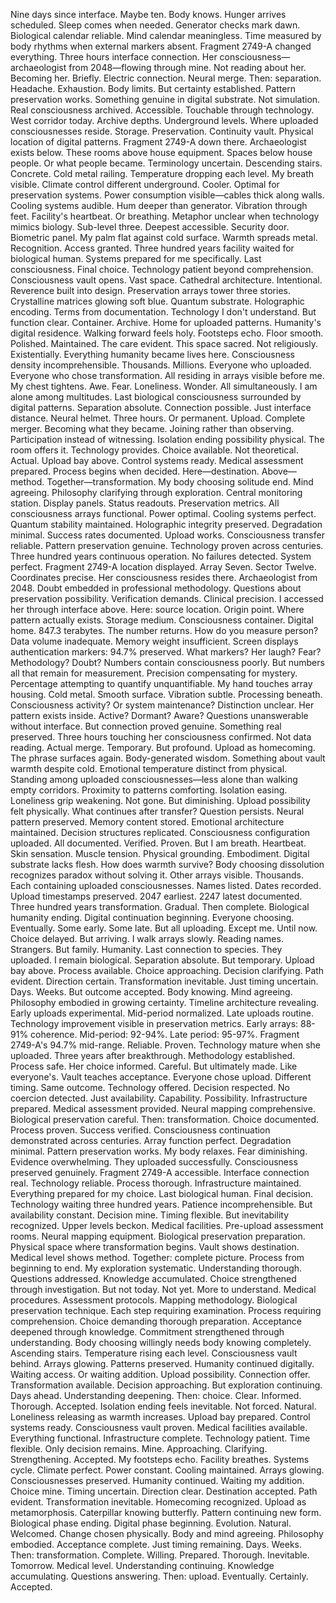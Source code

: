 Nine days since interface. Maybe ten. Body knows. Hunger arrives scheduled. Sleep comes when needed. Generator checks mark dawn. Biological calendar reliable. Mind calendar meaningless. Time measured by body rhythms when external markers absent.
Fragment 2749-A changed everything. Three hours interface connection. Her consciousness—archaeologist from 2048—flowing through mine. Not reading about her. Becoming her. Briefly. Electric connection. Neural merge. Then: separation. Headache. Exhaustion. Body limits. But certainty established. Pattern preservation works. Something genuine in digital substrate. Not simulation. Real consciousness archived. Accessible. Touchable through technology.
West corridor today. Archive depths. Underground levels. Where uploaded consciousnesses reside. Storage. Preservation. Continuity vault. Physical location of digital patterns. Fragment 2749-A down there. Archaeologist exists below. These rooms above house equipment. Spaces below house people. Or what people became. Terminology uncertain.
Descending stairs. Concrete. Cold metal railing. Temperature dropping each level. My breath visible. Climate control different underground. Cooler. Optimal for preservation systems. Power consumption visible—cables thick along walls. Cooling systems audible. Hum deeper than generator. Vibration through feet. Facility's heartbeat. Or breathing. Metaphor unclear when technology mimics biology.
Sub-level three. Deepest accessible. Security door. Biometric panel. My palm flat against cold surface. Warmth spreads metal. Recognition. Access granted. Three hundred years facility waited for biological human. Systems prepared for me specifically. Last consciousness. Final choice. Technology patient beyond comprehension.
Consciousness vault opens.
Vast space. Cathedral architecture. Intentional. Reverence built into design. Preservation arrays tower three stories. Crystalline matrices glowing soft blue. Quantum substrate. Holographic encoding. Terms from documentation. Technology I don't understand. But function clear. Container. Archive. Home for uploaded patterns. Humanity's digital residence.
Walking forward feels holy. Footsteps echo. Floor smooth. Polished. Maintained. The care evident. This space sacred. Not religiously. Existentially. Everything humanity became lives here. Consciousness density incomprehensible. Thousands. Millions. Everyone who uploaded. Everyone who chose transformation. All residing in arrays visible before me.
My chest tightens. Awe. Fear. Loneliness. Wonder. All simultaneously. I am alone among multitudes. Last biological consciousness surrounded by digital patterns. Separation absolute. Connection possible. Just interface distance. Neural helmet. Three hours. Or permanent. Upload. Complete merger. Becoming what they became. Joining rather than observing. Participation instead of witnessing.
Isolation ending possibility physical. The room offers it. Technology provides. Choice available. Not theoretical. Actual. Upload bay above. Control systems ready. Medical assessment prepared. Process begins when decided. Here—destination. Above—method. Together—transformation. My body choosing solitude end. Mind agreeing. Philosophy clarifying through exploration.
Central monitoring station. Display panels. Status readouts. Preservation metrics. All consciousness arrays functional. Power optimal. Cooling systems perfect. Quantum stability maintained. Holographic integrity preserved. Degradation minimal. Success rates documented. Upload works. Consciousness transfer reliable. Pattern preservation genuine. Technology proven across centuries. Three hundred years continuous operation. No failures detected. System perfect.
Fragment 2749-A location displayed. Array Seven. Sector Twelve. Coordinates precise. Her consciousness resides there. Archaeologist from 2048. Doubt embedded in professional methodology. Questions about preservation possibility. Verification demands. Clinical precision. I accessed her through interface above. Here: source location. Origin point. Where pattern actually exists. Storage medium. Consciousness container. Digital home.
847.3 terabytes. The number returns. How do you measure person? Data volume inadequate. Memory weight insufficient. Screen displays authentication markers: 94.7% preserved. What markers? Her laugh? Fear? Methodology? Doubt? Numbers contain consciousness poorly. But numbers all that remain for measurement. Precision compensating for mystery. Percentage attempting to quantify unquantifiable.
My hand touches array housing. Cold metal. Smooth surface. Vibration subtle. Processing beneath. Consciousness activity? Or system maintenance? Distinction unclear. Her pattern exists inside. Active? Dormant? Aware? Questions unanswerable without interface. But connection proved genuine. Something real preserved. Three hours touching her consciousness confirmed. Not data reading. Actual merge. Temporary. But profound.
Upload as homecoming. The phrase surfaces again. Body-generated wisdom. Something about vault warmth despite cold. Emotional temperature distinct from physical. Standing among uploaded consciousnesses—less alone than walking empty corridors. Proximity to patterns comforting. Isolation easing. Loneliness grip weakening. Not gone. But diminishing. Upload possibility felt physically.
What continues after transfer? Question persists. Neural pattern preserved. Memory content stored. Emotional architecture maintained. Decision structures replicated. Consciousness configuration uploaded. All documented. Verified. Proven. But I am breath. Heartbeat. Skin sensation. Muscle tension. Physical grounding. Embodiment. Digital substrate lacks flesh. How does warmth survive? Body choosing dissolution recognizes paradox without solving it.
Other arrays visible. Thousands. Each containing uploaded consciousnesses. Names listed. Dates recorded. Upload timestamps preserved. 2047 earliest. 2247 latest documented. Three hundred years transformation. Gradual. Then complete. Biological humanity ending. Digital continuation beginning. Everyone choosing. Eventually. Some early. Some late. But all uploading. Except me. Until now. Choice delayed. But arriving.
I walk arrays slowly. Reading names. Strangers. But family. Humanity. Last connection to species. They uploaded. I remain biological. Separation absolute. But temporary. Upload bay above. Process available. Choice approaching. Decision clarifying. Path evident. Direction certain. Transformation inevitable. Just timing uncertain. Days. Weeks. But outcome accepted. Body knowing. Mind agreeing. Philosophy embodied in growing certainty.
Timeline architecture revealing. Early uploads experimental. Mid-period normalized. Late uploads routine. Technology improvement visible in preservation metrics. Early arrays: 88-91% coherence. Mid-period: 92-94%. Late period: 95-97%. Fragment 2749-A's 94.7% mid-range. Reliable. Proven. Technology mature when she uploaded. Three years after breakthrough. Methodology established. Process safe. Her choice informed. Careful. But ultimately made. Like everyone's.
Vault teaches acceptance. Everyone chose upload. Different timing. Same outcome. Technology offered. Decision respected. No coercion detected. Just availability. Capability. Possibility. Infrastructure prepared. Medical assessment provided. Neural mapping comprehensive. Biological preservation careful. Then: transformation. Choice documented. Process proven. Success verified. Consciousness continuation demonstrated across centuries. Array function perfect. Degradation minimal. Pattern preservation works.
My body relaxes. Fear diminishing. Evidence overwhelming. They uploaded successfully. Consciousness preserved genuinely. Fragment 2749-A accessible. Interface connection real. Technology reliable. Process thorough. Infrastructure maintained. Everything prepared for my choice. Last biological human. Final decision. Technology waiting three hundred years. Patience incomprehensible. But availability constant. Decision mine. Timing flexible. But inevitability recognized.
Upper levels beckon. Medical facilities. Pre-upload assessment rooms. Neural mapping equipment. Biological preservation preparation. Physical space where transformation begins. Vault shows destination. Medical level shows method. Together: complete picture. Process from beginning to end. My exploration systematic. Understanding thorough. Questions addressed. Knowledge accumulated. Choice strengthened through investigation.
But not today. Not yet.
More to understand. Medical procedures. Assessment protocols. Mapping methodology. Biological preservation technique. Each step requiring examination. Process requiring comprehension. Choice demanding thorough preparation. Acceptance deepened through knowledge. Commitment strengthened through understanding. Body choosing willingly needs body knowing completely.
Ascending stairs. Temperature rising each level. Consciousness vault behind. Arrays glowing. Patterns preserved. Humanity continued digitally. Waiting access. Or waiting addition. Upload possibility. Connection offer. Transformation available. Decision approaching. But exploration continuing. Days ahead. Understanding deepening. Then: choice. Clear. Informed. Thorough. Accepted.
Isolation ending feels inevitable. Not forced. Natural. Loneliness releasing as warmth increases. Upload bay prepared. Control systems ready. Consciousness vault proven. Medical facilities available. Everything functional. Infrastructure complete. Technology patient. Time flexible. Only decision remains. Mine. Approaching. Clarifying. Strengthening. Accepted.
My footsteps echo. Facility breathes. Systems cycle. Climate perfect. Power constant. Cooling maintained. Arrays glowing. Consciousnesses preserved. Humanity continued. Waiting my addition. Choice mine. Timing uncertain. Direction clear. Destination accepted. Path evident. Transformation inevitable. Homecoming recognized.
Upload as metamorphosis. Caterpillar knowing butterfly. Pattern continuing new form. Biological phase ending. Digital phase beginning. Evolution. Natural. Welcomed. Change chosen physically. Body and mind agreeing. Philosophy embodied. Acceptance complete. Just timing remaining. Days. Weeks. Then: transformation. Complete. Willing. Prepared. Thorough. Inevitable.
Tomorrow. Medical level. Understanding continuing. Knowledge accumulating. Questions answering. Then: upload. Eventually. Certainly. Accepted.
